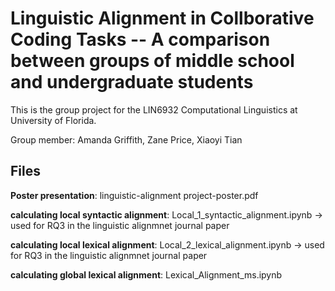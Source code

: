 # Linguistic Alignment in Collborative Coding Tasks -- A comparison between groups of middle school and undergraduate students
This is the group project for the LIN6932 Computational Linguistics at University of Florida. 

Group member: Amanda Griffith, Zane Price, Xiaoyi Tian 

## Files

**Poster presentation**: linguistic-alignment project-poster.pdf

**calculating local syntactic alignment**: Local_1_syntactic_alignment.ipynb -> used for RQ3 in the linguistic alignmnet journal paper

**calculating local lexical alignment**: Local_2_lexical_alignment.ipynb -> used for RQ3 in the linguistic alignmnet journal paper

**calculating global lexical alignment**: Lexical_Alignment_ms.ipynb
